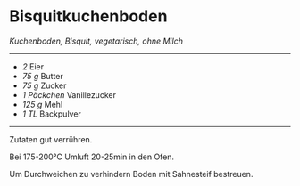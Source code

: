 # Bisquitkuchenboden

*Kuchenboden, Bisquit, vegetarisch, ohne Milch*

---

- *2* Eier
- *75 g* Butter
- *75 g* Zucker
- *1 Päckchen* Vanillezucker
- *125 g* Mehl
- *1 TL* Backpulver

---

Zutaten gut verrühren.

Bei 175-200°C Umluft 20-25min in den Ofen.

Um Durchweichen zu verhindern Boden mit Sahnesteif bestreuen.
